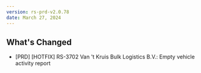 ```yaml
---
version: rs-prd-v2.0.78
date: March 27, 2024
---
```


## What's Changed
* [PRD] [HOTFIX] RS-3702 Van 't Kruis Bulk Logistics B.V.: Empty vehicle activity report